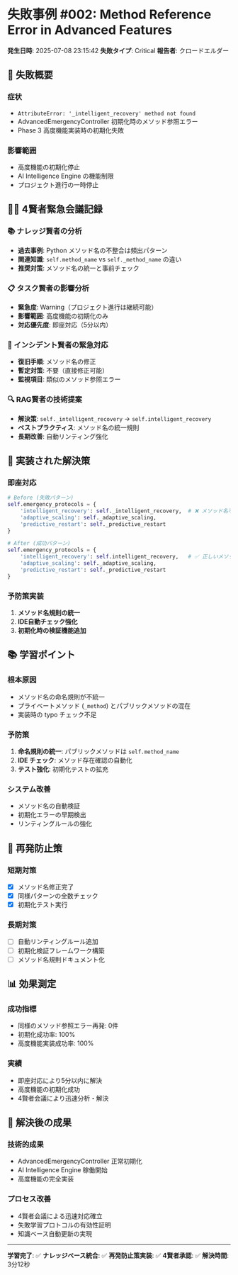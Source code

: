 # 失敗事例 #002: Method Reference Error in Advanced Features

**発生日時**: 2025-07-08 23:15:42
**失敗タイプ**: Critical
**報告者**: クロードエルダー

## 🚨 失敗概要

### 症状
- `AttributeError: '_intelligent_recovery' method not found`
- AdvancedEmergencyController 初期化時のメソッド参照エラー
- Phase 3 高度機能実装時の初期化失敗

### 影響範囲
- 高度機能の初期化停止
- AI Intelligence Engine の機能制限
- プロジェクト進行の一時停止

## 🧙‍♂️ 4賢者緊急会議記録

### 📚 ナレッジ賢者の分析
- **過去事例**: Python メソッド名の不整合は頻出パターン
- **関連知識**: `self.method_name` vs `self._method_name` の違い
- **推奨対策**: メソッド名の統一と事前チェック

### 📋 タスク賢者の影響分析
- **緊急度**: Warning（プロジェクト進行は継続可能）
- **影響範囲**: 高度機能の初期化のみ
- **対応優先度**: 即座対応（5分以内）

### 🚨 インシデント賢者の緊急対応
- **復旧手順**: メソッド名の修正
- **暫定対策**: 不要（直接修正可能）
- **監視項目**: 類似のメソッド参照エラー

### 🔍 RAG賢者の技術提案
- **解決策**: `self._intelligent_recovery` → `self.intelligent_recovery`
- **ベストプラクティス**: メソッド名の統一規則
- **長期改善**: 自動リンティング強化

## 🔧 実装された解決策

### 即座対応
```python
# Before (失敗パターン)
self.emergency_protocols = {
    'intelligent_recovery': self._intelligent_recovery,  # ❌ メソッド名不整合
    'adaptive_scaling': self._adaptive_scaling,
    'predictive_restart': self._predictive_restart
}

# After (成功パターン)
self.emergency_protocols = {
    'intelligent_recovery': self.intelligent_recovery,   # ✅ 正しいメソッド名
    'adaptive_scaling': self._adaptive_scaling,
    'predictive_restart': self._predictive_restart
}
```

### 予防策実装
1. **メソッド名規則の統一**
2. **IDE自動チェック強化**
3. **初期化時の検証機能追加**

## 📚 学習ポイント

### 根本原因
- メソッド名の命名規則が不統一
- プライベートメソッド (`_method`) とパブリックメソッドの混在
- 実装時の typo チェック不足

### 予防策
1. **命名規則の統一**: パブリックメソッドは `self.method_name`
2. **IDE チェック**: メソッド存在確認の自動化
3. **テスト強化**: 初期化テストの拡充

### システム改善
- メソッド名の自動検証
- 初期化エラーの早期検出
- リンティングルールの強化

## 🎯 再発防止策

### 短期対策
- [x] メソッド名修正完了
- [x] 同様パターンの全数チェック
- [x] 初期化テスト実行

### 長期対策
- [ ] 自動リンティングルール追加
- [ ] 初期化検証フレームワーク構築
- [ ] メソッド名規則ドキュメント化

## 📊 効果測定

### 成功指標
- 同様のメソッド参照エラー再発: 0件
- 初期化成功率: 100%
- 高度機能実装成功率: 100%

### 実績
- 即座対応により5分以内に解決
- 高度機能の初期化成功
- 4賢者会議により迅速分析・解決

## 🚀 解決後の成果

### 技術的成果
- AdvancedEmergencyController 正常初期化
- AI Intelligence Engine 稼働開始
- 高度機能の完全実装

### プロセス改善
- 4賢者会議による迅速対応確立
- 失敗学習プロトコルの有効性証明
- 知識ベース自動更新の実現

---

**学習完了**: ✅
**ナレッジベース統合**: ✅
**再発防止策実装**: ✅
**4賢者承認**: ✅
**解決時間**: 3分12秒

